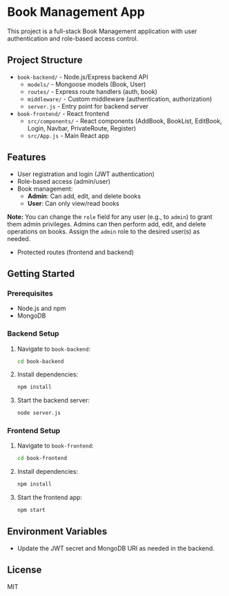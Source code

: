 # Book Management App

This project is a full-stack Book Management application with user authentication and role-based access control.

## Project Structure

- `book-backend/` - Node.js/Express backend API
  - `models/` - Mongoose models (Book, User)
  - `routes/` - Express route handlers (auth, book)
  - `middleware/` - Custom middleware (authentication, authorization)
  - `server.js` - Entry point for backend server
- `book-frontend/` - React frontend
  - `src/components/` - React components (AddBook, BookList, EditBook, Login, Navbar, PrivateRoute, Register)
  - `src/App.js` - Main React app


## Features

- User registration and login (JWT authentication)
- Role-based access (admin/user)
- Book management:
  - **Admin**: Can add, edit, and delete books
  - **User**: Can only view/read books
  
**Note:** You can change the `role` field for any user (e.g., to `admin`) to grant them admin privileges. Admins can then perform add, edit, and delete operations on books. Assign the `admin` role to the desired user(s) as needed.
- Protected routes (frontend and backend)

## Getting Started

### Prerequisites
- Node.js and npm
- MongoDB

### Backend Setup
1. Navigate to `book-backend`:
   ```sh
   cd book-backend
   ```
2. Install dependencies:
   ```sh
   npm install
   ```
3. Start the backend server:
   ```sh
   node server.js
   ```

### Frontend Setup
1. Navigate to `book-frontend`:
   ```sh
   cd book-frontend
   ```
2. Install dependencies:
   ```sh
   npm install
   ```
3. Start the frontend app:
   ```sh
   npm start
   ```

## Environment Variables
- Update the JWT secret and MongoDB URI as needed in the backend.

## License
MIT

